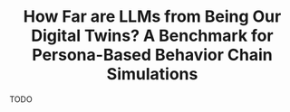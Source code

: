 <div align="center">
<h1>How Far are LLMs from Being Our Digital Twins? A Benchmark for Persona-Based Behavior Chain Simulations</h1> 
</div>

TODO
